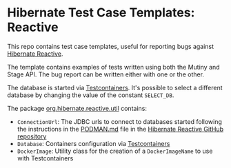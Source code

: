 # Hibernate Test Case Templates: Reactive

This repo contains test case templates, useful for reporting bugs
against [Hibernate Reactive](https://hibernate.org/reactive/).

The template contains examples of tests written using both the Mutiny and Stage API.
The bug report can be written either with one or the other.

The database is started via [Testcontainers](https://java.testcontainers.org/).
It's possible to select a different database by changing the value of the constant `SELECT_DB`.

The package [org.hibernate.reactive.util](src/test/java/org/hibernate/reactive/util) contains:

* `ConnectionUrl`: The JDBC urls to connect to databases started following the instructions in the
  [PODMAN.md](https://github.com/hibernate/hibernate-reactive/blob/main/podman.md) file
  in the [Hibernate Reactive GitHub repository](https://github.com/hibernate/hibernate-reactive)
* `Database`: Containers configuration via [Testcontainers](https://java.testcontainers.org/)
* `DockerImage`: Utility class for the creation of a `DockerImageName` to use with Testcontainers
